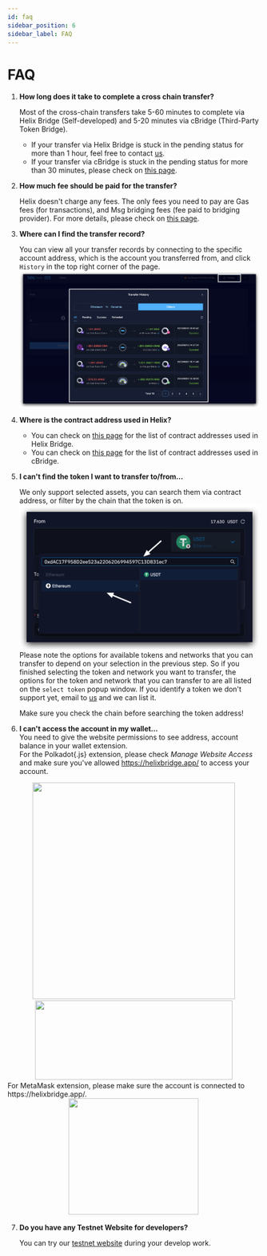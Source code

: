 ```yaml
---
id: faq
sidebar_position: 6
sidebar_label: FAQ
---
```


# FAQ
1. **How long does it take to complete a cross chain transfer?**

    Most of the cross-chain transfers take 5-60 minutes to complete via Helix Bridge (Self-developed) and 5-20 minutes via cBridge (Third-Party Token Bridge).
    
    + If your transfer via Helix Bridge is stuck in the pending status for more than 1 hour, feel free to contact [us](mailto:hello@helixbridge.app).
    +  If your transfer via cBridge is stuck in the pending status for more than 30 minutes, please check on [this page](https://cbridge-docs.celer.network/reference/faq#my-cross-chain-transfer-has-been-stuck-for-more-than-30-minutes.-what-should-i-do).
2. **How much fee should be paid for the transfer?**
    
    Helix doesn't charge any fees. The only fees you need to pay are Gas fees (for transactions), and Msg bridging fees (fee paid to bridging provider). For more details, please check on [this page](https://docs.helixbridge.app/user-guide/fee).
    
3. **Where can I find the transfer record?**
    
    You can view all your transfer records by connecting to the specific account address, which is the account you transferred from, and click `History` in the top right  corner of the page.
    ![01](../static/img/FAQ-1.png)
4. **Where is the contract address used in Helix?**
    + You can check on [this page](https://docs.helixbridge.app/introduction/contract_addresses) for the list of contract addresses used in Helix Bridge.
    + You can check on [this page](https://cbridge-docs.celer.network/reference/contract-addresses#contract-address) for the list of contract addresses used in cBridge.
5. **I can't find the token I want to transfer to/from…**
    
    We only support selected assets, you can search them via contract address, or filter by the chain that the token is on.
    ![01](../static/img/FAQ-token-select.png)
    Please note the options for available tokens and networks that you can transfer to depend on your selection in the previous step. So if you finished selecting the token and network you want to transfer, the options for the token and network that you can transfer to are all listed on the `select token` popup window. If you identify a token we don't support yet, email to [us](mailto:hello@helixbridge.app) and we can list it. 

    Make sure you check the chain before searching the token address!
6. **I can't access the account in my wallet…**   
    You need to give the website permissions to see address, account balance in your wallet extension.    
    For the Polkadot{.js} extension, please check *Manage Website Access* and make sure you've allowed https://helixbridge.app/ to access your account.   
   
<div align="center">
<img src="../img/FAQ-wallet-setup01.png" width = "405" height = "432"/>
<img src="../img/FAQ-wallet-setup02.png" width = "395" height = "158"/>
</div>     
    For MetaMask extension, please make sure the account is connected to https://helixbridge.app/.         
<div align="center">
<img src="../img/FAQ-wallet-setup03.png" width = "260" height = "232"/>
</div>    

7. **Do you have any Testnet Website for developers?**
    
    You can try our [testnet website](https://helix-apps-test.vercel.app/) during your develop work.